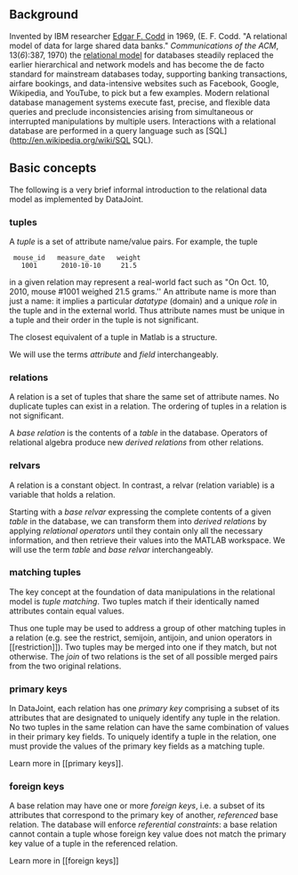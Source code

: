 ## Background

Invented by IBM researcher [Edgar F. Codd](http://en.wikipedia.org/wiki/Edgar_F._Codd) in 1969, (E. F. Codd. "A relational model of data for large shared data banks." _Communications of the ACM_, 13(*6*):387, 1970) the [relational model](http://en.wikipedia.org/wiki/Relational_model) for databases steadily replaced the earlier hierarchical and network models and has become the de facto standard for mainstream databases today, supporting banking transactions, airfare bookings, and data-intensive websites such as Facebook, Google, Wikipedia, and YouTube, to pick but a few examples.  Modern relational database management systems  execute fast, precise, and flexible data queries and preclude inconsistencies arising from simultaneous or interrupted manipulations by multiple users. Interactions with a relational database are performed in a query language such as [SQL](http://en.wikipedia.org/wiki/SQL SQL). 

## Basic concepts
The following is a very brief informal introduction to  the relational data model as implemented by DataJoint.

### tuples
A _tuple_ is a set of attribute name/value pairs. For example, the tuple

     mouse_id   measure_date   weight
       1001      2010-10-10     21.5

in a given relation may represent a real-world fact such as "On Oct. 10, 2010, mouse #1001 weighed 21.5 grams.''  An attribute name is more than just a name: it implies a particular _datatype_ (domain) and a unique _role_ in the tuple and in the external world.  Thus attribute names must be unique in a tuple and their order in the tuple is not significant.  

The closest equivalent of a tuple in Matlab is a structure.

We will use the terms _attribute_ and _field_ interchangeably.

### relations
A relation is a set of tuples that share the same set of attribute names. No duplicate tuples can exist in a relation.  The ordering of tuples in a relation is not significant.

A _base relation_ is the contents of a _table_ in the database. Operators of relational algebra produce new _derived relations_ from other relations.

### relvars
A relation is a constant object. In contrast, a relvar (relation variable) is a variable that holds a relation.

Starting with a _base relvar_ expressing the complete contents of a given _table_ in the database, we can transform them into _derived relations_ by applying _relational operators_ until they contain only all the necessary information, and then retrieve their values into the MATLAB workspace.  We will use the term _table_ and _base relvar_ interchangeably.

### matching tuples
The key concept at the foundation of data manipulations in the relational model is _tuple matching_.  Two tuples match if their identically named attributes contain equal values.  

Thus one tuple may be used to address a group of  other matching tuples in a relation (e.g. see the restrict, semijoin, antijoin, and union operators in [[restriction]]). Two tuples may be merged into one if they match, but not otherwise. The _join_ of two relations is the set of all possible merged pairs from the two original relations.

### primary keys
In DataJoint, each relation has one _primary key_ comprising a subset of its attributes that are designated to uniquely identify any tuple in the relation. No two tuples in the same relation can have the same combination of values in their primary key fields.  To uniquely identify a tuple in the relation, one must provide the values of the primary key fields as a matching tuple.

Learn more in [[primary keys]].

### foreign keys
A base relation may have one or more _foreign keys_, i.e. a subset of its attributes that correspond to the primary key of another, _referenced_ base relation. The database will enforce _referential constraints_: a base relation cannot contain a tuple whose foreign key value does not match the primary key value of a tuple in the referenced relation.

Learn more in [[foreign keys]]
